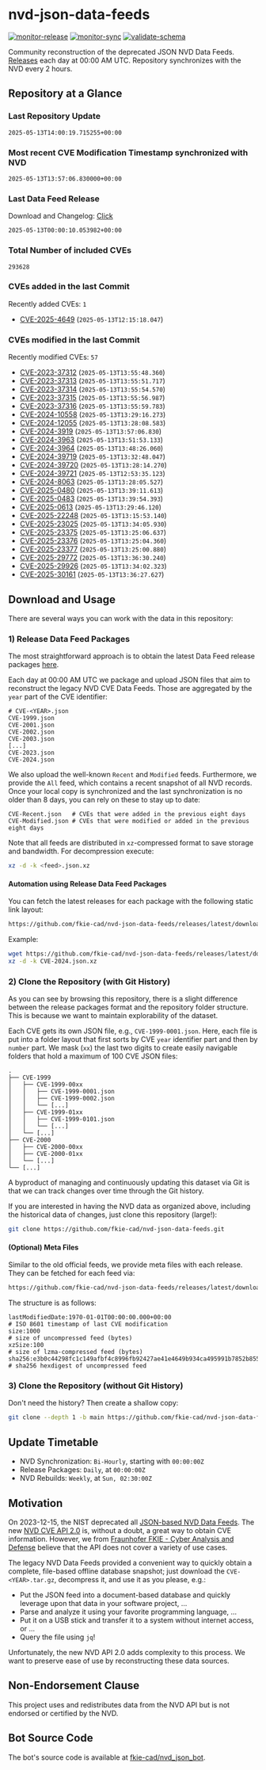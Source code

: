 # nvd-json-data-feeds

[![monitor-release](https://github.com/fkie-cad/nvd-json-data-feeds/actions/workflows/monitor_release.yml/badge.svg)](https://github.com/fkie-cad/nvd-json-data-feeds/actions/workflows/monitor_release.yml)
[![monitor-sync](https://github.com/fkie-cad/nvd-json-data-feeds/actions/workflows/monitor_sync.yml/badge.svg)](https://github.com/fkie-cad/nvd-json-data-feeds/actions/workflows/monitor_sync.yml)
[![validate-schema](https://github.com/fkie-cad/nvd-json-data-feeds/actions/workflows/validate_schema.yml/badge.svg)](https://github.com/fkie-cad/nvd-json-data-feeds/actions/workflows/validate_schema.yml)

Community reconstruction of the deprecated JSON NVD Data Feeds.
[Releases](https://github.com/fkie-cad/nvd-json-data-feeds/releases/latest) each day at 00:00 AM UTC.
Repository synchronizes with the NVD every 2 hours.

## Repository at a Glance

### Last Repository Update

```plain
2025-05-13T14:00:19.715255+00:00
```

### Most recent CVE Modification Timestamp synchronized with NVD

```plain
2025-05-13T13:57:06.830000+00:00
```

### Last Data Feed Release

Download and Changelog: [Click](https://github.com/fkie-cad/nvd-json-data-feeds/releases/latest)

```plain
2025-05-13T00:00:10.053982+00:00
```

### Total Number of included CVEs

```plain
293628
```

### CVEs added in the last Commit

Recently added CVEs: `1`

- [CVE-2025-4649](CVE-2025/CVE-2025-46xx/CVE-2025-4649.json) (`2025-05-13T12:15:18.047`)


### CVEs modified in the last Commit

Recently modified CVEs: `57`

- [CVE-2023-37312](CVE-2023/CVE-2023-373xx/CVE-2023-37312.json) (`2025-05-13T13:55:48.360`)
- [CVE-2023-37313](CVE-2023/CVE-2023-373xx/CVE-2023-37313.json) (`2025-05-13T13:55:51.717`)
- [CVE-2023-37314](CVE-2023/CVE-2023-373xx/CVE-2023-37314.json) (`2025-05-13T13:55:54.570`)
- [CVE-2023-37315](CVE-2023/CVE-2023-373xx/CVE-2023-37315.json) (`2025-05-13T13:55:56.987`)
- [CVE-2023-37316](CVE-2023/CVE-2023-373xx/CVE-2023-37316.json) (`2025-05-13T13:55:59.783`)
- [CVE-2024-10558](CVE-2024/CVE-2024-105xx/CVE-2024-10558.json) (`2025-05-13T13:29:16.273`)
- [CVE-2024-12055](CVE-2024/CVE-2024-120xx/CVE-2024-12055.json) (`2025-05-13T13:28:08.583`)
- [CVE-2024-3919](CVE-2024/CVE-2024-39xx/CVE-2024-3919.json) (`2025-05-13T13:57:06.830`)
- [CVE-2024-3963](CVE-2024/CVE-2024-39xx/CVE-2024-3963.json) (`2025-05-13T13:51:53.133`)
- [CVE-2024-3964](CVE-2024/CVE-2024-39xx/CVE-2024-3964.json) (`2025-05-13T13:48:26.060`)
- [CVE-2024-39719](CVE-2024/CVE-2024-397xx/CVE-2024-39719.json) (`2025-05-13T13:32:48.047`)
- [CVE-2024-39720](CVE-2024/CVE-2024-397xx/CVE-2024-39720.json) (`2025-05-13T13:28:14.270`)
- [CVE-2024-39721](CVE-2024/CVE-2024-397xx/CVE-2024-39721.json) (`2025-05-13T12:53:35.123`)
- [CVE-2024-8063](CVE-2024/CVE-2024-80xx/CVE-2024-8063.json) (`2025-05-13T13:28:05.527`)
- [CVE-2025-0480](CVE-2025/CVE-2025-04xx/CVE-2025-0480.json) (`2025-05-13T13:39:11.613`)
- [CVE-2025-0483](CVE-2025/CVE-2025-04xx/CVE-2025-0483.json) (`2025-05-13T13:39:54.393`)
- [CVE-2025-0613](CVE-2025/CVE-2025-06xx/CVE-2025-0613.json) (`2025-05-13T13:29:46.120`)
- [CVE-2025-22248](CVE-2025/CVE-2025-222xx/CVE-2025-22248.json) (`2025-05-13T13:15:53.140`)
- [CVE-2025-23025](CVE-2025/CVE-2025-230xx/CVE-2025-23025.json) (`2025-05-13T13:34:05.930`)
- [CVE-2025-23375](CVE-2025/CVE-2025-233xx/CVE-2025-23375.json) (`2025-05-13T13:25:06.637`)
- [CVE-2025-23376](CVE-2025/CVE-2025-233xx/CVE-2025-23376.json) (`2025-05-13T13:25:04.360`)
- [CVE-2025-23377](CVE-2025/CVE-2025-233xx/CVE-2025-23377.json) (`2025-05-13T13:25:00.880`)
- [CVE-2025-29772](CVE-2025/CVE-2025-297xx/CVE-2025-29772.json) (`2025-05-13T13:36:30.240`)
- [CVE-2025-29926](CVE-2025/CVE-2025-299xx/CVE-2025-29926.json) (`2025-05-13T13:34:02.323`)
- [CVE-2025-30161](CVE-2025/CVE-2025-301xx/CVE-2025-30161.json) (`2025-05-13T13:36:27.627`)


## Download and Usage

There are several ways you can work with the data in this repository:

### 1) Release Data Feed Packages

The most straightforward approach is to obtain the latest Data Feed release packages [here](https://github.com/fkie-cad/nvd-json-data-feeds/releases/latest).

Each day at 00:00 AM UTC we package and upload JSON files that aim to reconstruct the legacy NVD CVE Data Feeds.
Those are aggregated by the `year` part of the CVE identifier:

```
# CVE-<YEAR>.json
CVE-1999.json
CVE-2001.json
CVE-2002.json
CVE-2003.json
[...]
CVE-2023.json
CVE-2024.json
```

We also upload the well-known `Recent` and `Modified` feeds.
Furthermore, we provide the `All` feed, which contains a recent snapshot of all NVD records.
Once your local copy is synchronized and the last synchronization is no older than 8 days, you can rely on these to stay up to date:

```plain
CVE-Recent.json   # CVEs that were added in the previous eight days
CVE-Modified.json # CVEs that were modified or added in the previous eight days
```

Note that all feeds are distributed in `xz`-compressed format to save storage and bandwidth.
For decompression execute:

```sh
xz -d -k <feed>.json.xz
```

#### Automation using Release Data Feed Packages

You can fetch the latest releases for each package with the following static link layout:

```sh
https://github.com/fkie-cad/nvd-json-data-feeds/releases/latest/download/CVE-<YEAR>.json.xz
```

Example:

```sh
wget https://github.com/fkie-cad/nvd-json-data-feeds/releases/latest/download/CVE-2024.json.xz
xz -d -k CVE-2024.json.xz
```

### 2) Clone the Repository (with Git History)

As you can see by browsing this repository, there is a slight difference between the release packages format and the repository folder structure.
This is because we want to maintain explorability of the dataset.

Each CVE gets its own JSON file, e.g., `CVE-1999-0001.json`.
Here, each file is put into a folder layout that first sorts by CVE `year` identifier part and then by `number` part.
We mask (`xx`) the last two digits to create easily navigable folders that hold a maximum of 100 CVE JSON files:

```plain
.
├── CVE-1999
│   ├── CVE-1999-00xx
│   │   ├── CVE-1999-0001.json
│   │   ├── CVE-1999-0002.json
│   │   └── [...]
│   ├── CVE-1999-01xx
│   │   ├── CVE-1999-0101.json
│   │   └── [...]
│   └── [...]
├── CVE-2000
│   ├── CVE-2000-00xx
│   ├── CVE-2000-01xx
│   └── [...]
└── [...]
```

A byproduct of managing and continuously updating this dataset via Git is that we can track changes over time through the Git history.

If you are interested in having the NVD data as organized above, including the historical data of changes, just clone this repository (large!):

```sh
git clone https://github.com/fkie-cad/nvd-json-data-feeds.git
```

#### (Optional) Meta Files

Similar to the old official feeds, we provide meta files with each release. They can be fetched for each feed via:

```sh
https://github.com/fkie-cad/nvd-json-data-feeds/releases/latest/download/CVE-<YEAR>.meta
```

The structure is as follows:

```plain
lastModifiedDate:1970-01-01T00:00:00.000+00:00                          # ISO 8601 timestamp of last CVE modification
size:1000                                                               # size of uncompressed feed (bytes)
xzSize:100                                                              # size of lzma-compressed feed (bytes)
sha256:e3b0c44298fc1c149afbf4c8996fb92427ae41e4649b934ca495991b7852b855 # sha256 hexdigest of uncompressed feed
```

### 3) Clone the Repository (without Git History)

Don't need the history? Then create a shallow copy:

```sh
git clone --depth 1 -b main https://github.com/fkie-cad/nvd-json-data-feeds.git
```


## Update Timetable

* NVD Synchronization: `Bi-Hourly`, starting with `00:00:00Z`
* Release Packages: `Daily`, at `00:00:00Z`
* NVD Rebuilds: `Weekly`, at `Sun, 02:30:00Z`


## Motivation

On 2023-12-15, the NIST deprecated all [JSON-based NVD Data Feeds](https://nvd.nist.gov/vuln/data-feeds#divRetirementBanner-1).
The new [NVD CVE API 2.0](https://nvd.nist.gov/developers/vulnerabilities) is, without a doubt, a great way to obtain CVE information.
However, we from [Fraunhofer FKIE - Cyber Analysis and Defense](https://www.fkie.fraunhofer.de/en/departments/cad.html) believe that the API does not cover a variety of use cases.

The legacy NVD Data Feeds provided a convenient way to quickly obtain a complete, file-based offline database snapshot; just download the `CVE-<YEAR>.tar.gz`, decompress it, and use it as you please, e.g.:

- Put the JSON feed into a document-based database and quickly leverage upon that data in your software project, ...
- Parse and analyze it using your favorite programming language, ...
- Put it on a USB stick and transfer it to a system without internet access, or ...
- Query the file using `jq`!

Unfortunately, the new NVD API 2.0 adds complexity to this process.
We want to preserve ease of use by reconstructing these data sources.

## Non-Endorsement Clause

This project uses and redistributes data from the NVD API but is not endorsed or certified by the NVD.

## Bot Source Code

The bot's source code is available at [fkie-cad/nvd\_json\_bot](https://github.com/fkie-cad/nvd_json_bot).